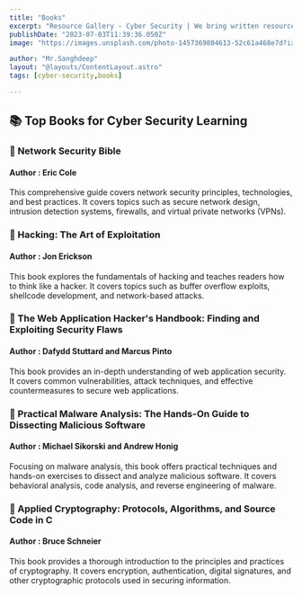 ```yaml
---
title: "Books"
excerpt: "Resource Gallery - Cyber Security | We bring written resources realated to  Cyber Security."
publishDate: "2023-07-03T11:39:36.050Z"
image: "https://images.unsplash.com/photo-1457369804613-52c61a468e7d?ixlib=rb-4.0.3&ixid=M3wxMjA3fDB8MHxwaG90by1wYWdlfHx8fGVufDB8fHx8fA%3D%3D&auto=format&fit=crop&w=1170&q=80"

author: "Mr.Sanghdeep"
layout: "@layouts/ContentLayout.astro"
tags: [cyber-security,books]

---
```


## 📚 Top Books for Cyber Security Learning

### 📕 Network Security Bible
#### Author : Eric Cole
This comprehensive guide covers network security principles, technologies, and best practices. It covers topics such as secure network design, intrusion detection systems, firewalls, and virtual private networks (VPNs).

### 📕 Hacking: The Art of Exploitation
#### Author : Jon Erickson
This book explores the fundamentals of hacking and teaches readers how to think like a hacker. It covers topics such as buffer overflow exploits, shellcode development, and network-based attacks.

### 📕 The Web Application Hacker's Handbook: Finding and Exploiting Security Flaws
#### Author : Dafydd Stuttard and Marcus Pinto
This book provides an in-depth understanding of web application security. It covers common vulnerabilities, attack techniques, and effective countermeasures to secure web applications.

### 📕 Practical Malware Analysis: The Hands-On Guide to Dissecting Malicious Software
#### Author : Michael Sikorski and Andrew Honig
Focusing on malware analysis, this book offers practical techniques and hands-on exercises to dissect and analyze malicious software. It covers behavioral analysis, code analysis, and reverse engineering of malware.

### 📕 Applied Cryptography: Protocols, Algorithms, and Source Code in C
#### Author :  Bruce Schneier
This book provides a thorough introduction to the principles and practices of cryptography. It covers encryption, authentication, digital signatures, and other cryptographic protocols used in securing information.
 